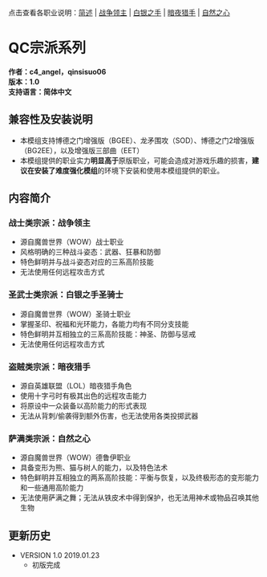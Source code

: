 点击查看各职业说明：[简述](README.md) | [战争领主](README-FIGHTER.md) | [白银之手](README-PALADIN.md) | [暗夜猎手](README-THIEF.md) | [自然之心](README-SHAMAN.md)
# QC宗派系列

**作者：c4_angel，qinsisuo06**  
**版本：1.0**  
**支持语言：简体中文**

## 兼容性及安装说明
- 本模组支持博德之门增强版（BGEE）、龙矛围攻（SOD）、博德之门2增强版（BG2EE），以及增强版三部曲（EET）
- 本模组提供的职业实力**明显高于**原版职业，可能会造成对游戏乐趣的损害，**建议在安装了难度强化模组**的环境下安装和使用本模组提供的职业。

## 内容简介

### 战士类宗派：战争领主
- 源自魔兽世界（WOW）战士职业
- 风格明确的三种战斗姿态：武器、狂暴和防御
- 特色鲜明并与战斗姿态对应的三系高阶技能
- 无法使用任何远程攻击方式

### 圣武士类宗派：白银之手圣骑士
- 源自魔兽世界（WOW）圣骑士职业
- 掌握圣印、祝福和光环能力，各能力均有不同分支技能
- 特色鲜明并互相独立的三系高阶技能：神圣、防御与惩戒
- 无法使用任何远程攻击方式

### 盗贼类宗派：暗夜猎手
- 源自英雄联盟（LOL）暗夜猎手角色
- 使用十字弓时有极其出色的远程攻击能力
- 将原设中一众装备以高阶能力的形式表现
- 无法从背刺/偷袭得到额外伤害，也无法使用各类投掷武器

### 萨满类宗派：自然之心
- 源自魔兽世界（WOW）德鲁伊职业
- 具备变形为熊、猫与树人的能力，以及特色法术
- 特色鲜明并互相独立的两系高阶技能：平衡与恢复，以及终极形态的变形能力和一些通用高阶能力
- 无法使用萨满之舞；无法从铁皮术中得到保护，也无法用神术或物品召唤其他生物


## 更新历史

- VERSION 1.0 2019.01.23
	- 初版完成